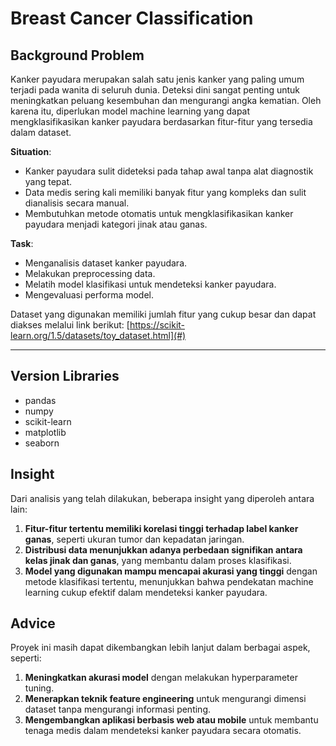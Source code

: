 # Breast Cancer Classification

## Background Problem
Kanker payudara merupakan salah satu jenis kanker yang paling umum terjadi pada wanita di seluruh dunia. Deteksi dini sangat penting untuk meningkatkan peluang kesembuhan dan mengurangi angka kematian. Oleh karena itu, diperlukan model machine learning yang dapat mengklasifikasikan kanker payudara berdasarkan fitur-fitur yang tersedia dalam dataset.

**Situation**:
- Kanker payudara sulit dideteksi pada tahap awal tanpa alat diagnostik yang tepat.
- Data medis sering kali memiliki banyak fitur yang kompleks dan sulit dianalisis secara manual.
- Membutuhkan metode otomatis untuk mengklasifikasikan kanker payudara menjadi kategori jinak atau ganas.

**Task**:
- Menganalisis dataset kanker payudara.
- Melakukan preprocessing data.
- Melatih model klasifikasi untuk mendeteksi kanker payudara.
- Mengevaluasi performa model.

Dataset yang digunakan memiliki jumlah fitur yang cukup besar dan dapat diakses melalui link berikut: [https://scikit-learn.org/1.5/datasets/toy_dataset.html](#) 

---

## Version Libraries
- pandas 
- numpy 
- scikit-learn 
- matplotlib 
- seaborn 


## Insight
Dari analisis yang telah dilakukan, beberapa insight yang diperoleh antara lain:

1. **Fitur-fitur tertentu memiliki korelasi tinggi terhadap label kanker ganas**, seperti ukuran tumor dan kepadatan jaringan.
2. **Distribusi data menunjukkan adanya perbedaan signifikan antara kelas jinak dan ganas**, yang membantu dalam proses klasifikasi.
3. **Model yang digunakan mampu mencapai akurasi yang tinggi** dengan metode klasifikasi tertentu, menunjukkan bahwa pendekatan machine learning cukup efektif dalam mendeteksi kanker payudara.


## Advice
Proyek ini masih dapat dikembangkan lebih lanjut dalam berbagai aspek, seperti:

1. **Meningkatkan akurasi model** dengan melakukan hyperparameter tuning.
2. **Menerapkan teknik feature engineering** untuk mengurangi dimensi dataset tanpa mengurangi informasi penting.
3. **Mengembangkan aplikasi berbasis web atau mobile** untuk membantu tenaga medis dalam mendeteksi kanker payudara secara otomatis.


